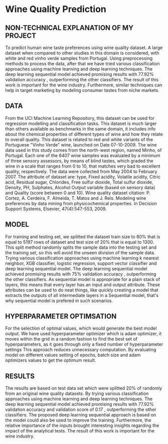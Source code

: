 # Wine Quality Prediction

## NON-TECHNICAL EXPLANATION OF MY PROJECT

To predict human wine taste preferences using wine quality dataset. A large dataset when compared to other studies in this domain is considered, with white and red vinho verde samples from Portugal. Using preprocessing methods to process the data, after that we have tried various classification approaches using machine learning and deep learning techniques. The deep learning sequential model achieved promising results with 77.92% validation accuracy , outperforming the other classifiers. The result of this work is important for the wine industry. Furthermore, similar techniques can help in target marketing by modeling consumer tastes from niche markets.

## DATA

From the UCI Machine Learning Repository, this dataset can be used for regression modelling and classification tasks. This dataset is much larger than others available as benchmarks in the same domain, it includes info about the chemical properties of different types of wine and how they relate to overall quality. This dataset is related to red and white variants of the Portuguese "Vinho Verde" wine, launched on Date 07-10-2009. The wine data used in this study comes from the north-west region, named Minho, of Portugal. Each one of the 6407 wine samples was evaluated by a minimum of three sensory assessors, by means of blind tastes, which graded the wine in a scale that ranges from 0 to 10, that matches very bad to excellent quality, respectively. The data were collected from May 2004 to February 2007. The attribute of dataset are: type, Fixed acidity, Volatile acidity, Citric acid, Residual sugar, Chlorides, Free sulfur dioxide, Total sulfur dioxide, Density, PH, Sulphates, Alcohol Output variable (based on sensory data) and Quality (score between 0 and 10).
Wine quality dataset citation:
P. Cortez, A. Cerdeira, F. Almeida, T. Matos and J. Reis.
Modeling wine preferences by data mining from physicochemical properties. In Decision Support Systems, Elsevier, 47(4):547-553, 2009.

## MODEL 

For training and testing set, we splitted the dataset train size to 80% that is equal to 5197 rows of dataset and test size of 20%  that is equal to 1300. This split method randomly splits the sample data into the testing set and the training set, so this will avoid the unseen division of the sample data.
Trying various classification approaches using machine learning k nearest neighbor, XGB classifier, logistic regression, support vector classifier and deep learning sequential model. The deep learning sequential model achieved promising results with 75% validation accuracy , outperforming the other classifiers. As sequential model is appropriate for a plain stack of layers, this means that every layer has an input and output attribute. These attributes can be used to do neat things, like quickly creating a model that extracts the outputs of all intermediate layers in a Sequential model, that's why sequential model is prefered in such scenarios.

## HYPERPARAMETER OPTIMSATION

 For the selection of optimal values, which would generate the best model output. We have used hyperparameter optimizer which is adam optimizer, it moves within the grid in a random fashion to find the best set of hyperparameters, as it goes through only a fixed number of hyperparameter settings This approach reduces unnecessary computation. By evaluating model on different values setting of epochs, batch size and adam optimizers values to get the optimum result.

## RESULTS

The results are based on test data set which were splitted 20% of randomly from an original wine quality datasets. By trying various classification approaches using machine learning and deep learning techniques. The deep learning sequential model achieved promising results  with 77.92% validation accuracy and validation score of 0.17 , outperforming the other classifiers. The proposed deep learning sequential approach is based on the model could also be used to improve the training. Furthermore, the relative importance of the inputs
brought interesting insights regarding the impact of the analytical tests. The result of this work is important for the wine industry. 


